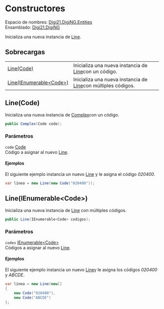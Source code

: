 # Constructores

Espacio de nombres: [Digi21.DigiNG.Entities](/digi3d-net/programacion/.net/referencia/digi21.diging/digi21.diging.entities/)  
Ensamblado: [Digi21.DigiNG](/digi3d-net/programacion/.net/referencia/digi21.diging.plugin/digi21.diging/)

Inicializa una nueva instancia de [Line](/digi3d-net/programacion/.net/referencia/digi21.diging/digi21.diging.entities/clases/vertexpointer/propiedades/line.md).

## Sobrecargas

|  |  |
| :--- | :--- |
| [Line\(Code\)](constructores.md#line-code) | Inicializa una nueva instancia de [Line](/digi3d-net/programacion/.net/referencia/digi21.diging/digi21.diging.entities/clases/vertexpointer/propiedades/line.md)con un código. |
| [Line\(IEnumerable&lt;Code&gt;\)](constructores.md#line-ienumerable-less-than-code-greater-than) | Inicializa una nueva instancia de [Line](/digi3d-net/programacion/.net/referencia/digi21.diging/digi21.diging.entities/clases/vertexpointer/propiedades/line.md)con múltiples códigos. |

## Line\(Code\)

Inicializa una nueva instancia de [Complex](../complex/)con un código.

```csharp
public Complex(Code code);
```

### Parámetros

`code` [Code](/digi3d-net/programacion/.net/referencia/digi21.diging/digi21.diging.entities/clases/code/)  
Código a asignar al nuevo [Line](/digi3d-net/programacion/.net/referencia/digi21.diging/digi21.diging.entities/clases/vertexpointer/propiedades/line.md).

#### Ejemplos

El siguiente ejemplo instancia un nuevo [Line](/digi3d-net/programacion/.net/referencia/digi21.diging/digi21.diging.entities/clases/vertexpointer/propiedades/line.md)  y le asigna el código _020400_.

```csharp
var línea = new Line(new Code("020400"));
```

## Line\(IEnumerable&lt;Code&gt;\)

Inicializa una nueva instancia de [Line](/digi3d-net/programacion/.net/referencia/digi21.diging/digi21.diging.entities/clases/vertexpointer/propiedades/line.md) con múltiples códigos.

```csharp
public Line(IEnumerable<Code> codigos);
```

### Parámetros

`codes` [IEnumerable&lt;Code&gt;](https://docs.microsoft.com/en-us/dotnet/api/system.collections.generic.ienumerable-1?view=net-5.0)  
Códigos a asignar al nuevo [Line](/digi3d-net/programacion/.net/referencia/digi21.diging/digi21.diging.entities/clases/vertexpointer/propiedades/line.md).

#### Ejemplos

El siguiente ejemplo instancia un nuevo [Line](/digi3d-net/programacion/.net/referencia/digi21.diging/digi21.diging.entities/clases/vertexpointer/propiedades/line.md)y le asigna los códigos _020400_ y _ABCDE_.

```csharp
var línea = new Line(new[]
{
    new Code("020400"),
    new Code("ABCDE")
};
```

## 



